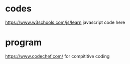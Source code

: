 # codes
https://www.w3schools.com/js/learn javascript code here
# program
https://www.codechef.com/ for compititive coding
